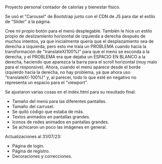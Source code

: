 Proyecto personal contador de calorías y bienestar físico. 

Se usó el "Carousel" de Bootstrap junto con el CDN de JS para dar
el estilo de "Slider" a la página. 

Cree mi propio botón para el menú desplegable. También le hice un 
estilo propio de deslizamiento horizontal de izquierda a derecha
después de muchos intentos, ya que inicialmente quería que el 
desplazamiento sea de derecha a izquierda, pero esto me traía un 
PROBLEMA cuando hacía la transformación de "translateX(100%)" para
que el menú se esconda a la derecha, y el PROBLEMA era que dejaba un ESPACIO EN BLANCO a la derecha, haciendo que aparezca la barra para el scroll horizontal (muy malo para el responsive). 
Ahora, cuando el menú aparece desde el borde izquierdo hacia la derecha, no hay problema, ya que ahora uso "translateX(-100%)" y, 
al parecer, todo lo que esté en negativo no representa un espacio para
el "viewport". 

Se ajustaron varias cosas en el index.html para su resultado final:

* Tamaño del menú para las diferentes pantallas. 
* Tamaño del carrusel.
* Se quitó código que estaba de más. 
* Textos animados en pantallas grandes.
* Iconos de redes animados en pantallas grandes. 
* Se achicaron un poco las imágenes en general. 

Actualizaciones al 31/07/23: 

* Página de login.
* Página de registro. 
* Decoraciones y correcciones. 


